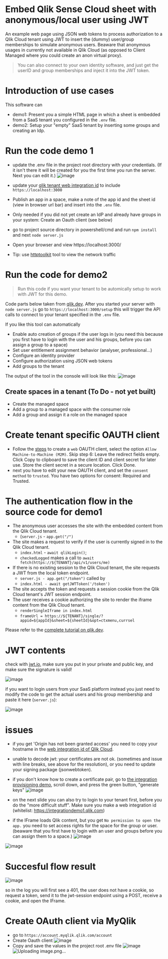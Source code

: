 # Embed Qlik Sense Cloud sheet with anonymous/local user using JWT 

An example web page using JSON web tokens to process authorization to a Qlik Cloud tenant using JWT to insert the (dummy) user/group memberships to simulate anonymous users. Beaware that anonymous usages in currently not available in Qlik Cloud (as opposed to Client Managed where you could create an anon virtual proxy). 

>You can also connect to your own identity software, and just get the userID and group memberships and inject it into the JWT token. 

# Introduction of use cases
This software can
* demo1: Present you a simple HTML page in which a sheet is embedded from a SaaS tenant you configured in the `.env` file.
* demo2: Setup your "empty" SaaS tenant by inserting some groups and creating an Idp.

# Run the code demo 1
- update the .env file in the project root directory with your credentials. (If it isn't there it will be created for you the first time you run the server. Next you can edit it.) ![image](https://user-images.githubusercontent.com/12411165/214322813-81d1a544-98d8-433f-80f5-5d7b3092e4b4.png)

- update your [qlik tenant web integration id](https://help.qlik.com/en-US/cloud-services/Subsystems/Hub/Content/Sense_Hub/Admin/mc-adminster-web-integrations.htm) to include `https://localhost:3000`
- Publish an app in a space, make a note of the app id and the sheet id (view in browser url bar) and insert into the `.env` file.
- Only needed if you did not yet create an IdP and already have groups in your system: Create an Oauth client (see below)
- go to project source directory in powershell/cmd and run `npm install` and next  `node server.js`
- Open your browser and view https://localhost:3000/
- Tip: use [httptoolkit](https://httptoolkit.com/) tool to view the network traffic

# Run the code for demo2
> Run this code if you want your tenant to be automically setup to work with JWT for this demo.

Code parts below taken from [qlik.dev](https://qlik.dev/tutorials/configure-a-tenant). After you started your server with `node server.js` go to `https://localhost:3000/setup` this will trigger the API calls to connect to your tenant specified in the `.env` file.

If you like this tool can automatically
- Enable auto creation of groups if the user logs in (you need this because you first have to login with the user and his groups, before you can assign a group to a space)
- Set user entitlement assignment behavior (analyser, professional...)
- Configure an identity provider
- Configure authorization using JSON web tokens
- Add groups to the tenant

The output of the tool in the console will look like this: 
![image](https://user-images.githubusercontent.com/12411165/214327802-0ffe220c-05d1-4fe4-9ab0-b6dfc8b83b55.png)


## Create spaces in a tenant (To Do - not yet built)
- Create the managed space
- Add a group to a managed space with the consumer role
- Add a group and assign it a role on the managed space
# Create tenant specific OAUTH client

* Follow the [steps](https://help.qlik.com/en-US/cloud-services/Subsystems/Hub/Content/Sense_Hub/Admin/mc-create-oauth-client.htm) to create a `web` OAUTH client, select the option `Allow Machine-to-Machine (M2M)`. Skip step 6: Leave the redirect fields empty. Click Copy to clipboard to save the client ID and client secret for later use. Store the client secret in a secure location. Click Done.
* next you have to edit your new OAUTH client, and set the `consent method` to `trusted`. You have two options for consent: Required and Trusted. 


# The authentication flow in the source code for demo1

- The anonymous user accesses the site with the embedded content from the Qlik Cloud tenant. 
    - (`server.js` - `app.get("/")`
- The site makes a request to verify if the user is currently signed in to the Qlik Cloud tenant.
    - `index.html` - `await qlikLogin()`;
    - `checkedLogged` makes a call to `await fetch(https://${TENANT}/api/v1/users/me)`
- If there is no existing session to the Qlik Cloud tenant, the site requests a JWT from the local token endpoint.
    - `server.js - app.get("/token")` called by
    - `index.html - await getJWTToken('/token')`
- The site accepts the token and requests a session cookie from the Qlik Cloud tenant's JWT session endpoint.    
- The user receives a cookie authorizing the site to render the iframe content from the Qlik Cloud tenant.
    - `renderSingleIframe in index.html`
    - `frameUrl = https://${TENANT}/single/?appid=${appId}&sheet=${sheetId}&opt=ctxmenu,currsel`

Please refer to the [complete tutorial on qlik.dev](https://qlik.dev/tutorials/embed-content-using-iframes-and-anonymous-access).

# JWT contents

check with [jwt.io](jwt.io), make sure you put in your private and public key, and make sure the signature is valid!

![image](https://user-images.githubusercontent.com/12411165/211025134-f46f77ad-46d3-451d-ba4c-8edb3f46216c.png)

if you want to login users from your SaaS platform instead you just need to modify the code to get the actual users and his group membership and paste it here (`server.js`):

![image](https://user-images.githubusercontent.com/12411165/213189940-02177fe1-106f-4761-92aa-cf62ffd4f544.png)





# issues
- if you get 'Origin has not been granted access' you need to copy your hostname in the [web integration id of Qlik Cloud](https://help.qlik.com/en-US/cloud-services/Subsystems/Hub/Content/Sense_Hub/Admin/mc-adminster-web-integrations.htm). 
- unable to decode jwt: your certificates are not ok. (sometimes and issue with line breaks, see above for the resolution), or you need to update your signing package (jsonwebtoken). 
- if you don't know how to create a certificate pair, go to [the integration provisioning demo](https://integration.qlik.com/?selection=WFamgeSCsaWk3B4ws), scroll down, and press the green button, "generate keys" ![image](https://user-images.githubusercontent.com/12411165/213187436-f5eaa69c-586b-4714-9d49-479bab1b2c54.png)

- on the next slide you can also try to login to your tenant first, before you do the "more difficult stuff". Make sure you make a web integration id (whitelist: https://integrationdemo1.qlik.com)
- if the IFrame loads Qlik content, but you get `No permission to open the app.` you need to set access rights for the space for the group or user. (beaware that you first have to login with an user and groups before you can assign them to a space.)
![image](https://user-images.githubusercontent.com/12411165/213187239-4557c872-ce0c-4e03-b542-a6fb4a73b3a9.png)

![image](https://user-images.githubusercontent.com/12411165/213195488-f287cce9-a6a6-4982-a29c-6d5d42021297.png)

# Succesful flow result

![image](https://user-images.githubusercontent.com/12411165/213196317-adda1917-0bb9-4d22-9bb1-3c38526cc4a7.png)

so in the log you will first see a 401, the user does not have a cookie, so request a token, send it to the jwt-session endpoint using a POST, receive a cookie, and open the IFrame.

# Create OAuth client via MyQlik

* go to `https://account.myqlik.qlik.com/account`
* Create Oauth client ![image](https://user-images.githubusercontent.com/12411165/213698119-e396da53-908a-4529-80d4-f152648a0943.png)
* Copy and save the values in the project root .env file ![image](https://user-images.githubusercontent.com/12411165/213698370-7187ee47-44af-4023-b3b9-d21ead85e969.png)
![Uploading image.png…]()



